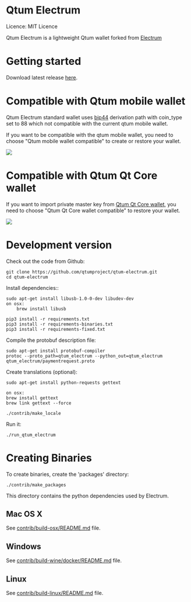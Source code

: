 Qtum Electrum
=====================================

  Licence: MIT Licence

  Qtum Electrum is a lightweight Qtum wallet forked from [Electrum](https://github.com/spesmilo/electrum)


Getting started
===============

Download latest release [here](https://github.com/qtumproject/qtum-electrum/releases).


Compatible with Qtum mobile wallet
==================================

Qtum Electrum standard wallet uses [bip44](https://github.com/bitcoin/bips/blob/master/bip-0044.mediawiki) derivation path with coin_type set to 88 which not compatible with the current qtum mobile wallet.

If you want to be compatible with the qtum mobile wallet, you need to choose "Qtum mobile wallet compatible" to create or restore your wallet.

![](https://github.com/qtumproject/qtum-electrum/blob/master/snap/mobile_compatible.png)


Compatible with Qtum Qt Core wallet
==================================

If you want to import private master key from [Qtum Qt Core wallet](https://github.com/qtumproject/qtum/releases/), you need to choose "Qtum Qt Core wallet compatible" to restore your wallet.

![](https://github.com/qtumproject/qtum-electrum/blob/master/snap/qt_core_compatible.png)


Development version
===================

Check out the code from Github:

    git clone https://github.com/qtumproject/qtum-electrum.git
    cd qtum-electrum

Install dependencies::

    sudo apt-get install libusb-1.0-0-dev libudev-dev
    on osx:
        brew install libusb
        
    pip3 install -r requirements.txt
    pip3 install -r requirements-binaries.txt
    pip3 install -r requirements-fixed.txt

Compile the protobuf description file:

    sudo apt-get install protobuf-compiler
    protoc --proto_path=qtum_electrum --python_out=qtum_electrum qtum_electrum/paymentrequest.proto

Create translations (optional):

    sudo apt-get install python-requests gettext

    on osx:
    brew install gettext
    brew link gettext --force

    ./contrib/make_locale

Run it:

    ./run_qtum_electrum



Creating Binaries
=================


To create binaries, create the 'packages' directory:

    ./contrib/make_packages

This directory contains the python dependencies used by Electrum.

Mac OS X
--------

See [contrib/build-osx/README.md](https://github.com/qtumproject/qtum-electrum/blob/master/contrib/build-osx/README.md) file.

Windows
-------

See [contrib/build-wine/docker/README.md](https://github.com/qtumproject/qtum-electrum/blob/master/contrib/build-wine/docker/README.md) file.


Linux
-----

See [contrib/build-linux/README.md](https://github.com/qtumproject/qtum-electrum/blob/master/contrib/build-linux/README.md) file.



